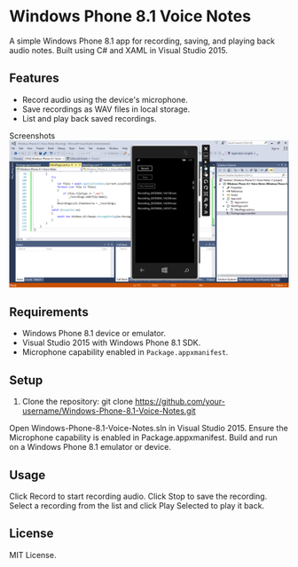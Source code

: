 # Windows Phone 8.1 Voice Notes

A simple Windows Phone 8.1 app for recording, saving, and playing back audio notes. Built using C# and XAML in Visual Studio 2015.

## Features
- Record audio using the device's microphone.
- Save recordings as WAV files in local storage.
- List and play back saved recordings.

Screenshots
![Windows Phone 8.1 Voice Notes App Main Screen](Screenshots/main.png)

## Requirements
- Windows Phone 8.1 device or emulator.
- Visual Studio 2015 with Windows Phone 8.1 SDK.
- Microphone capability enabled in `Package.appxmanifest`.

## Setup
1. Clone the repository:
   git clone https://github.com/your-username/Windows-Phone-8.1-Voice-Notes.git


Open Windows-Phone-8.1-Voice-Notes.sln in Visual Studio 2015.
Ensure the Microphone capability is enabled in Package.appxmanifest.
Build and run on a Windows Phone 8.1 emulator or device.

## Usage

Click Record to start recording audio.
Click Stop to save the recording.
Select a recording from the list and click Play Selected to play it back.

## License
MIT License.
